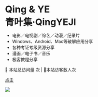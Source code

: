 <!--图片-->
<!--<div align="center"> <img src="https://blog-1253198264.cos.ap-guangzhou.myqcloud.com/%E5%85%AC%E4%BC%97%E5%8F%B7HelloCoder.png"/  style="zoom:50%;"> </div>
-->
<!--一些描述-->

<div style="font-size:31px;font-weight:bold;">Qing & YE</div>

<div style="font-size:30px;font-weight:bold;">青叶集·QingYEJI</div>


- 电影／电视剧／综艺／动漫／纪录片
- Windows、Android、Mac等破解应用分享
- 各种考证考级资源分享
- 漫画／电子书／音乐
- 极客教程分享

<!--卜蒜子统计-->
<span id="busuanzi_container_site_pv">
👀    本站总访问量 <span id="busuanzi_value_site_pv"></span>次
</span>| 🐒本站访客数<span id="busuanzi_value_site_uv"></span>人次

[点击](/README.md)

<!--封面-->
![](http://tva1.sinaimg.cn/large/005Fu5y5gy1gzn9rnm9i3j30xc0irgnu.jpg)
